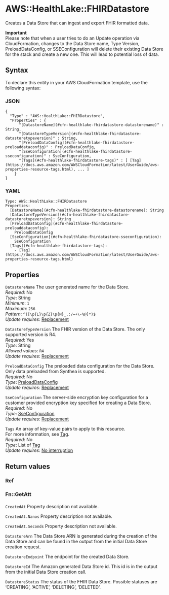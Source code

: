 # AWS::HealthLake::FHIRDatastore<a name="aws-resource-healthlake-fhirdatastore"></a>

Creates a Data Store that can ingest and export FHIR formatted data\.

**Important**  
Please note that when a user tries to do an Update operation via CloudFormation, changes to the Data Store name, Type Version, PreloadDataConfig, or SSEConfiguration will delete their existing Data Store for the stack and create a new one\. This will lead to potential loss of data\.

## Syntax<a name="aws-resource-healthlake-fhirdatastore-syntax"></a>

To declare this entity in your AWS CloudFormation template, use the following syntax:

### JSON<a name="aws-resource-healthlake-fhirdatastore-syntax.json"></a>

```
{
  "Type" : "AWS::HealthLake::FHIRDatastore",
  "Properties" : {
      "[DatastoreName](#cfn-healthlake-fhirdatastore-datastorename)" : String,
      "[DatastoreTypeVersion](#cfn-healthlake-fhirdatastore-datastoretypeversion)" : String,
      "[PreloadDataConfig](#cfn-healthlake-fhirdatastore-preloaddataconfig)" : PreloadDataConfig,
      "[SseConfiguration](#cfn-healthlake-fhirdatastore-sseconfiguration)" : SseConfiguration,
      "[Tags](#cfn-healthlake-fhirdatastore-tags)" : [ [Tag](https://docs.aws.amazon.com/AWSCloudFormation/latest/UserGuide/aws-properties-resource-tags.html), ... ]
    }
}
```

### YAML<a name="aws-resource-healthlake-fhirdatastore-syntax.yaml"></a>

```
Type: AWS::HealthLake::FHIRDatastore
Properties:
  [DatastoreName](#cfn-healthlake-fhirdatastore-datastorename): String
  [DatastoreTypeVersion](#cfn-healthlake-fhirdatastore-datastoretypeversion): String
  [PreloadDataConfig](#cfn-healthlake-fhirdatastore-preloaddataconfig):
    PreloadDataConfig
  [SseConfiguration](#cfn-healthlake-fhirdatastore-sseconfiguration):
    SseConfiguration
  [Tags](#cfn-healthlake-fhirdatastore-tags):
    - [Tag](https://docs.aws.amazon.com/AWSCloudFormation/latest/UserGuide/aws-properties-resource-tags.html)
```

## Properties<a name="aws-resource-healthlake-fhirdatastore-properties"></a>

`DatastoreName` <a name="cfn-healthlake-fhirdatastore-datastorename"></a>
The user generated name for the Data Store\.  
_Required_: No  
_Type_: String  
_Minimum_: `1`  
_Maximum_: `256`  
_Pattern_: `^([\p{L}\p{Z}\p{N}_.:/=+\-%@]*)$`  
_Update requires_: [Replacement](https://docs.aws.amazon.com/AWSCloudFormation/latest/UserGuide/using-cfn-updating-stacks-update-behaviors.html#update-replacement)

`DatastoreTypeVersion` <a name="cfn-healthlake-fhirdatastore-datastoretypeversion"></a>
The FHIR version of the Data Store\. The only supported version is R4\.  
_Required_: Yes  
_Type_: String  
_Allowed values_: `R4`  
_Update requires_: [Replacement](https://docs.aws.amazon.com/AWSCloudFormation/latest/UserGuide/using-cfn-updating-stacks-update-behaviors.html#update-replacement)

`PreloadDataConfig` <a name="cfn-healthlake-fhirdatastore-preloaddataconfig"></a>
The preloaded data configuration for the Data Store\. Only data preloaded from Synthea is supported\.  
_Required_: No  
_Type_: [PreloadDataConfig](aws-properties-healthlake-fhirdatastore-preloaddataconfig.md)  
_Update requires_: [Replacement](https://docs.aws.amazon.com/AWSCloudFormation/latest/UserGuide/using-cfn-updating-stacks-update-behaviors.html#update-replacement)

`SseConfiguration` <a name="cfn-healthlake-fhirdatastore-sseconfiguration"></a>
The server\-side encryption key configuration for a customer provided encryption key specified for creating a Data Store\.  
_Required_: No  
_Type_: [SseConfiguration](aws-properties-healthlake-fhirdatastore-sseconfiguration.md)  
_Update requires_: [Replacement](https://docs.aws.amazon.com/AWSCloudFormation/latest/UserGuide/using-cfn-updating-stacks-update-behaviors.html#update-replacement)

`Tags` <a name="cfn-healthlake-fhirdatastore-tags"></a>
An array of key\-value pairs to apply to this resource\.  
For more information, see [Tag](https://docs.aws.amazon.com/AWSCloudFormation/latest/UserGuide/aws-properties-resource-tags.html)\.  
_Required_: No  
_Type_: List of [Tag](https://docs.aws.amazon.com/AWSCloudFormation/latest/UserGuide/aws-properties-resource-tags.html)  
_Update requires_: [No interruption](https://docs.aws.amazon.com/AWSCloudFormation/latest/UserGuide/using-cfn-updating-stacks-update-behaviors.html#update-no-interrupt)

## Return values<a name="aws-resource-healthlake-fhirdatastore-return-values"></a>

### Ref<a name="aws-resource-healthlake-fhirdatastore-return-values-ref"></a>

### Fn::GetAtt<a name="aws-resource-healthlake-fhirdatastore-return-values-fn--getatt"></a>

#### <a name="aws-resource-healthlake-fhirdatastore-return-values-fn--getatt-fn--getatt"></a>

`CreatedAt` <a name="CreatedAt-fn::getatt"></a>
Property description not available\.

`CreatedAt.Nanos` <a name="CreatedAt.Nanos-fn::getatt"></a>
Property description not available\.

`CreatedAt.Seconds` <a name="CreatedAt.Seconds-fn::getatt"></a>
Property description not available\.

`DatastoreArn` <a name="DatastoreArn-fn::getatt"></a>
The Data Store ARN is generated during the creation of the Data Store and can be found in the output from the initial Data Store creation request\.

`DatastoreEndpoint` <a name="DatastoreEndpoint-fn::getatt"></a>
The endpoint for the created Data Store\.

`DatastoreId` <a name="DatastoreId-fn::getatt"></a>
The Amazon generated Data Store id\. This id is in the output from the initial Data Store creation call\.

`DatastoreStatus` <a name="DatastoreStatus-fn::getatt"></a>
The status of the FHIR Data Store\. Possible statuses are ‘CREATING’, ‘ACTIVE’, ‘DELETING’, ‘DELETED’\.
